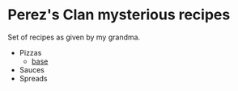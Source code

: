 # Perez's Clan mysterious recipes

Set of recipes as given by my grandma.

* Pizzas 
    - [base](./Pizzas/Base.md)
* Sauces 
* Spreads